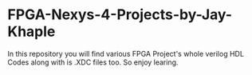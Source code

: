 # FPGA-Nexys-4-Projects-by-Jay-Khaple
In this repository you will find various FPGA Project's whole verilog HDL Codes along with is .XDC files too.
So enjoy learing.
